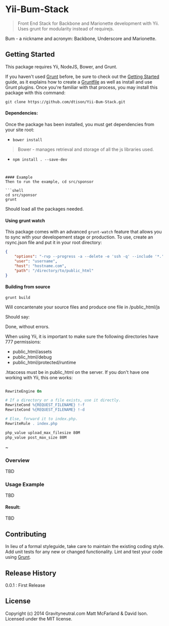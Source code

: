 # Yii-Bum-Stack

> Front End Stack for Backbone and Marionette development with Yii. Uses grunt for modularity instead of requirejs.

Bum - a nickname and acronym: Backbone, Underscore and Marionette.

## Getting Started
This package requires Yii, NodeJS, Bower, and Grunt.

If you haven't used [Grunt](http://gruntjs.com/) before, be sure to check out the [Getting Started](http://gruntjs.com/getting-started) guide, as it explains how to create a [Gruntfile](http://gruntjs.com/sample-gruntfile) as well as install and use Grunt plugins. Once you're familiar with that process, you may install this package with this command:

```shell
git clone https://github.com/dtison/Yii-Bum-Stack.git
```

#### Dependencies:
Once the package has been installed, you must get dependencies from your site root:


* `bower install`

> Bower - manages retrieval and storage of all the js libraries used.

* `npm install . --save-dev`
 
```


#### Example
Then to run the example, cd src/sponsor

```shell
cd src/sponsor
grunt

```

Should load all the packages needed.


#### Using grunt watch

This package comes with an advanced `grunt-watch` feature that allows you to sync with your developement stage or production.  To use, create an rsync.json file and put it in your root directory:
```json
{
    "options": "-rvp --progress -a --delete -e 'ssh -q' --include '*.' ",
    "user": "username",
    "host": "hostname.com",
    "path": "/directory/to/public_html"
}
```

#### Building from source


```shell
grunt build

```
Will concantenate your source files and produce one file in /public_html/js

Should say:

Done, without errors.

When using Yii, it is important to make sure the following directories have 777 permissions:

* public_html/assets
* public_html/debug
* public_html/protected/runtime

.htaccess must be in public_html on the server.  If you don't have one working with Yii, this one works:

```apache

RewriteEngine On

# If a directory or a file exists, use it directly.
RewriteCond %{REQUEST_FILENAME} !-f
RewriteCond %{REQUEST_FILENAME} !-d

# Else, forward it to index.php.
RewriteRule . index.php

php_value upload_max_filesize 80M
php_value post_max_size 80M

```


~  


### Overview

TBD

### Usage Example

TBD

#### Result:
TBD


## Contributing
In lieu of a formal styleguide, take care to maintain the existing coding style. Add unit tests for any new or changed functionality. Lint and test your code using [Grunt](http://gruntjs.com/).

## Release History

0.0.1 : First Release

## License
Copyright (c) 2014 Gravityneutral.com Matt McFarland & David Ison. Licensed under the MIT license.
